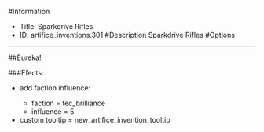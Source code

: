 #Information
 - Title: Sparkdrive Rifles
 - ID: artifice_inventions.301
#Description
Sparkdrive Rifles
#Options

___
##Eureka!

###Efects:<ul><li>add faction influence:</li><ul><li>faction = tec_brilliance</li><li>influence = 5</li></ul><li>custom tooltip = new_artifice_invention_tooltip</li></ul>
